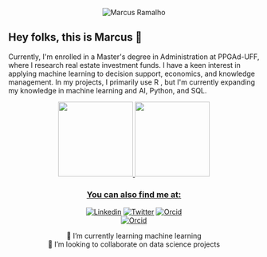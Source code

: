 <p align="center">
  <img src="https://komarev.com/ghpvc/?username=nextmarte" alt="Marcus Ramalho" />
</p>
 
## Hey folks, this is Marcus 🎲 

Currently, I'm enrolled in a Master's degree in Administration at PPGAd-UFF, where I research real estate investment funds. I have a keen interest in applying machine learning to decision support, economics, and knowledge management. In my projects, I primarily use R , but I'm currently expanding my knowledge in machine learning and AI, Python, and SQL. 


<div align="center">
  <a href="https://github.com/nextmarte">
  <img height="150em" src="https://github-readme-stats.vercel.app/api?username=nextmarte&show_icons=true&theme=light&include_all_commits=true&count_private=true"/>
  <img height="150em" src="https://github-readme-stats.vercel.app/api/top-langs/?username=nextmarte&layout=compact&langs_count=16&theme=light&hide=html,tex"/>
<div>

    
### You can also find me at:
[![Linkedin](https://img.shields.io/badge/LinkedIn-blue?style=for-the-badge&logo=Linkedin)](https://www.linkedin.com/in/marcus-ramalho-8a440545/)
[![Twitter](https://img.shields.io/badge/Twitter-blue.svg?style=for-the-badge&logo=twitter)](https://twitter.com/nextmarcus)
[![Orcid](https://img.shields.io/badge/Orcid-green.svg?style=for-the-badge&logo=orcid)](https://orcid.org/0009-0003-9282-7098)
  <br>
[![Orcid](https://img.shields.io/youtube/channel/views/UCL1aCShE8iFsqfMqglIFNcw?style=social)](https://www.youtube.com/channel/UCL1aCShE8iFsqfMqglIFNcw)  



🌱 I’m currently learning machine learning 
  <br>
👯 I’m looking to collaborate on data science projects


 
